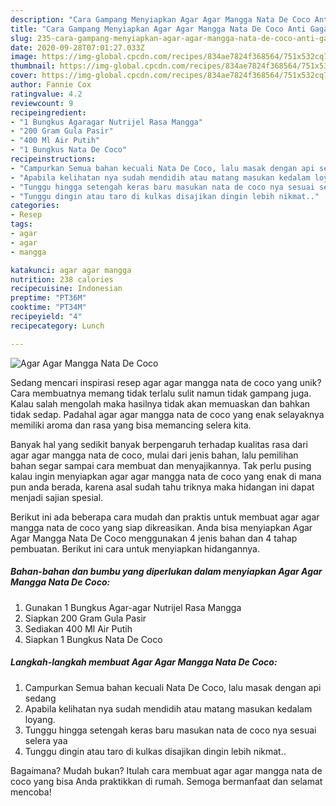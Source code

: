 ```yaml
---
description: "Cara Gampang Menyiapkan Agar Agar Mangga Nata De Coco Anti Gagal"
title: "Cara Gampang Menyiapkan Agar Agar Mangga Nata De Coco Anti Gagal"
slug: 235-cara-gampang-menyiapkan-agar-agar-mangga-nata-de-coco-anti-gagal
date: 2020-09-28T07:01:27.033Z
image: https://img-global.cpcdn.com/recipes/834ae7824f368564/751x532cq70/agar-agar-mangga-nata-de-coco-foto-resep-utama.jpg
thumbnail: https://img-global.cpcdn.com/recipes/834ae7824f368564/751x532cq70/agar-agar-mangga-nata-de-coco-foto-resep-utama.jpg
cover: https://img-global.cpcdn.com/recipes/834ae7824f368564/751x532cq70/agar-agar-mangga-nata-de-coco-foto-resep-utama.jpg
author: Fannie Cox
ratingvalue: 4.2
reviewcount: 9
recipeingredient:
- "1 Bungkus Agaragar Nutrijel Rasa Mangga"
- "200 Gram Gula Pasir"
- "400 Ml Air Putih"
- "1 Bungkus Nata De Coco"
recipeinstructions:
- "Campurkan Semua bahan kecuali Nata De Coco, lalu masak dengan api sedang"
- "Apabila kelihatan nya sudah mendidih atau matang masukan kedalam loyang."
- "Tunggu hingga setengah keras baru masukan nata de coco nya sesuai selera yaa"
- "Tunggu dingin atau taro di kulkas disajikan dingin lebih nikmat.."
categories:
- Resep
tags:
- agar
- agar
- mangga

katakunci: agar agar mangga 
nutrition: 238 calories
recipecuisine: Indonesian
preptime: "PT36M"
cooktime: "PT34M"
recipeyield: "4"
recipecategory: Lunch

---
```



![Agar Agar Mangga Nata De Coco](https://img-global.cpcdn.com/recipes/834ae7824f368564/751x532cq70/agar-agar-mangga-nata-de-coco-foto-resep-utama.jpg)

Sedang mencari inspirasi resep agar agar mangga nata de coco yang unik? Cara membuatnya memang tidak terlalu sulit namun tidak gampang juga. Kalau salah mengolah maka hasilnya tidak akan memuaskan dan bahkan tidak sedap. Padahal agar agar mangga nata de coco yang enak selayaknya memiliki aroma dan rasa yang bisa memancing selera kita.



Banyak hal yang sedikit banyak berpengaruh terhadap kualitas rasa dari agar agar mangga nata de coco, mulai dari jenis bahan, lalu pemilihan bahan segar sampai cara membuat dan menyajikannya. Tak perlu pusing kalau ingin menyiapkan agar agar mangga nata de coco yang enak di mana pun anda berada, karena asal sudah tahu triknya maka hidangan ini dapat menjadi sajian spesial.


Berikut ini ada beberapa cara mudah dan praktis untuk membuat agar agar mangga nata de coco yang siap dikreasikan. Anda bisa menyiapkan Agar Agar Mangga Nata De Coco menggunakan 4 jenis bahan dan 4 tahap pembuatan. Berikut ini cara untuk menyiapkan hidangannya.

<!--inarticleads1-->

##### Bahan-bahan dan bumbu yang diperlukan dalam menyiapkan Agar Agar Mangga Nata De Coco:

1. Gunakan 1 Bungkus Agar-agar Nutrijel Rasa Mangga
1. Siapkan 200 Gram Gula Pasir
1. Sediakan 400 Ml Air Putih
1. Siapkan 1 Bungkus Nata De Coco




<!--inarticleads2-->

##### Langkah-langkah membuat Agar Agar Mangga Nata De Coco:

1. Campurkan Semua bahan kecuali Nata De Coco, lalu masak dengan api sedang
1. Apabila kelihatan nya sudah mendidih atau matang masukan kedalam loyang.
1. Tunggu hingga setengah keras baru masukan nata de coco nya sesuai selera yaa
1. Tunggu dingin atau taro di kulkas disajikan dingin lebih nikmat..




Bagaimana? Mudah bukan? Itulah cara membuat agar agar mangga nata de coco yang bisa Anda praktikkan di rumah. Semoga bermanfaat dan selamat mencoba!
